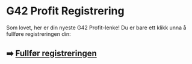 # G42 Profit Registrering

Som lovet, her er din nyeste G42 Profit-lenke! Du er bare ett klikk unna å fullføre registreringen din:

## ➡️ [Fullfør registreringen](https://t.co/AbInNqGd8v)